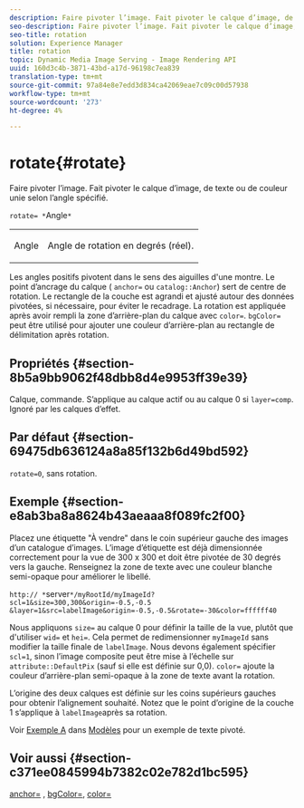 ```yaml
---
description: Faire pivoter l’image. Fait pivoter le calque d’image, de texte ou de couleur unie selon l’angle spécifié.
seo-description: Faire pivoter l’image. Fait pivoter le calque d’image, de texte ou de couleur unie selon l’angle spécifié.
seo-title: rotation
solution: Experience Manager
title: rotation
topic: Dynamic Media Image Serving - Image Rendering API
uuid: 160d3c4b-3871-43bd-a17d-96198c7ea839
translation-type: tm+mt
source-git-commit: 97a84e8e7edd3d834ca42069eae7c09c00d57938
workflow-type: tm+mt
source-wordcount: '273'
ht-degree: 4%

---
```



# rotate{#rotate}

Faire pivoter l’image. Fait pivoter le calque d’image, de texte ou de couleur unie selon l’angle spécifié.

`rotate= *`Angle`*`

<table id="simpletable_5531ED4C2099411DB404657E12B05314"> 
 <tr class="strow"> 
  <td class="stentry"> <p><span class="varname"> Angle</span> </p> </td> 
  <td class="stentry"> <p>Angle de rotation en degrés (réel). </p></td> 
 </tr> 
</table>

Les angles positifs pivotent dans le sens des aiguilles d&#39;une montre. Le point d’ancrage du calque ( `anchor=` ou `catalog::Anchor`) sert de centre de rotation. Le rectangle de la couche est agrandi et ajusté autour des données pivotées, si nécessaire, pour éviter le recadrage. La rotation est appliquée après avoir rempli la zone d’arrière-plan du calque avec `color=`. `bgColor=` peut être utilisé pour ajouter une couleur d’arrière-plan au rectangle de délimitation après rotation.

## Propriétés {#section-8b5a9bb9062f48dbb8d4e9953ff39e39}

Calque, commande. S’applique au calque actif ou au calque 0 si `layer=comp`. Ignoré par les calques d’effet.

## Par défaut {#section-69475db636124a8a85f132b6d49bd592}

`rotate=0`, sans rotation.

## Exemple {#section-e8ab3ba8a8624b43aeaaa8f089fc2f00}

Placez une étiquette &quot;À vendre&quot; dans le coin supérieur gauche des images d’un catalogue d’images. L’image d’étiquette est déjà dimensionnée correctement pour la vue de 300 x 300 et doit être pivotée de 30 degrés vers la gauche. Renseignez la zone de texte avec une couleur blanche semi-opaque pour améliorer le libellé.

`http:// *`server`*/myRootId/myImageId?scl=1&size=300,300&origin=-0.5,-0.5 &layer=1&src=labelImage&origin=-0.5,-0.5&rotate=-30&color=ffffff40`

Nous appliquons `size=` au calque 0 pour définir la taille de la vue, plutôt que d&#39;utiliser `wid=` et `hei=`. Cela permet de redimensionner `myImageId` sans modifier la taille finale de `labelImage`. Nous devons également spécifier `scl=1`, sinon l’image composite peut être mise à l’échelle sur `attribute::DefaultPix` (sauf si elle est définie sur 0,0). `color=` ajoute la couleur d’arrière-plan semi-opaque à la zone de texte avant la rotation.

L’origine des deux calques est définie sur les coins supérieurs gauches pour obtenir l’alignement souhaité. Notez que le point d’origine de la couche 1 s’applique à `labelImage`après sa rotation.

Voir [Exemple A](../../../../../is-api/http-ref/image-serving-api-ref/c-http-protocol-reference/c-templates/r-example-a.md#reference-c78ea82e8a1646738e764fa6685dfbac) dans [Modèles](../../../../../is-api/http-ref/image-serving-api-ref/c-http-protocol-reference/c-templates/c-templates.md#concept-3cd2d2adae0e41b2979b9640244d4d3e) pour un exemple de texte pivoté.

## Voir aussi {#section-c371ee0845994b7382c02e782d1bc595}

[anchor=](../../../../../is-api/http-ref/image-serving-api-ref/c-http-protocol-reference/c-command-reference/r-anchor.md#reference-6661e548ab284b82828d8d94c8ddeb7c) ,  [bgColor=](../../../../../is-api/http-ref/image-serving-api-ref/c-http-protocol-reference/c-command-reference/r-bgcolor.md#reference-441371ba4ef54fe781887c5ae448f6ab),  [color=](/help/aem-is-ir-api/is-api/http-ref/image-serving-api-ref/c-http-protocol-reference/c-data-types/r-is-http-color.md)
